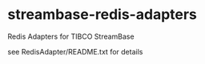 # streambase-redis-adapters
Redis Adapters for TIBCO StreamBase

see RedisAdapter/README.txt for details
